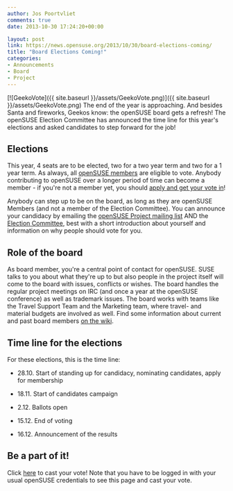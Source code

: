 ```yaml
---
author: Jos Poortvliet
comments: true
date: 2013-10-30 17:24:20+00:00

layout: post
link: https://news.opensuse.org/2013/10/30/board-elections-coming/
title: "Board Elections Coming!"
categories:
- Announcements
- Board
- Project
---
```

[![GeekoVote]({{ site.baseurl }}/assets/GeekoVote.png)]({{ site.baseurl }}/assets/GeekoVote.png)
The end of the year is approaching. And besides Santa and fireworks, Geekos know: the openSUSE board gets a refresh! The openSUSE Election Committee has announced the time line for this year's elections and asked candidates to step forward for the job!


## Elections


This year, 4 seats are to be elected, two for a two year term and two for a 1 year term. As always, all [openSUSE members](http://en.opensuse.org/openSUSE:Members) are eligible to vote. Anybody contributing to openSUSE over a longer period of time can become a member - if you're not a member yet, you should [apply and get your vote in](http://en.opensuse.org/openSUSE:Membership_officials#Process)!

Anybody can step up to be on the board, as long as they are openSUSE Members (and not a member of the Election Committee). You can announce your candidacy by emailing the [openSUSE Project mailing list](http://lists.opensuse.org/opensuse-project/) AND the [Election Committee](mailto:election-officials@opensuse.org), best with a short introduction about yourself and information on why people should vote for you.


## Role of the board


As board member, you're a central point of contact for openSUSE. SUSE talks to you about what they're up to but also people in the project itself will come to the board with issues, conflicts or wishes. The board handles the regular project meetings on IRC (and once a year at the openSUSE conference) as well as trademark issues. The board works with teams like the Travel Support Team and the Marketing team, where travel- and material budgets are involved as well. Find some information about current and past board members [on the wiki](https://en.opensuse.org/openSUSE:Board).


## Time line for the elections


For these elections, this is the time line:



	
  * 28.10. Start of standing up for candidacy, nominating candidates, apply for membership

	
  * 18.11. Start of candidates campaign

	
  * 2.12. Ballots open

	
  * 15.12. End of voting

	
  * 16.12. Announcement of the results




## Be a part of it!



Click [here](https://connect.opensuse.org/pg/polls/read/digitaltomm/43818/opensuse-board-election-2013) to cast your vote! Note that you have to be logged in with your usual openSUSE credentials to see this page and cast your vote.		
